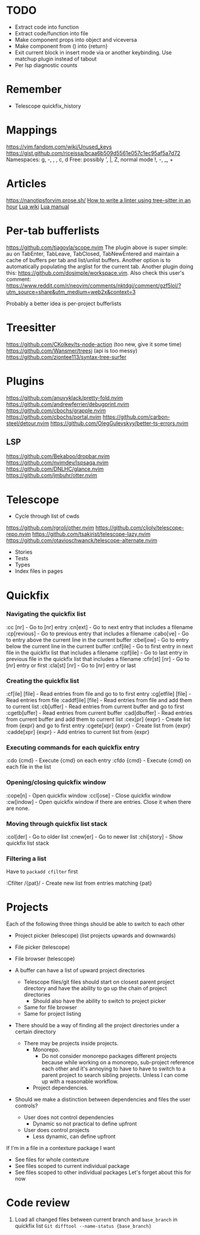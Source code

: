 # TODO

- Extract code into function
- Extract code/function into file
- Make component props into object and viceversa
- Make component from () into {return}
- Exit current block in insert mode via <tab> or another keybinding. Use matchup plugin instead of tabout
- Per lsp diagnostic counts

# Remember

- Telescope quickfix_history

# Mappings

https://vim.fandom.com/wiki/Unused_keys
https://gist.github.com/riceissa/bcaa6b509d5561e057c1ec95af5a7d72
Namespaces: g, -, <leader>, <alt>, c, d
Free: possibly ', |, Z, normal mode !, -, \_, +

# Articles

https://nanotipsforvim.prose.sh/
[How to write a linter using tree-sitter in an hour](https://siraben.dev/2022/03/22/tree-sitter-linter.html)
[Lua wiki](http://lua-users.org/wiki/LuaDirectory)
[Lua manual](http://www.lua.org/manual/5.4/)

# Per-tab bufferlists

https://github.com/tiagovla/scope.nvim
The plugin above is super simple: au on TabEnter, TabLeave, TabClosed, TabNewEntered and maintain a cache of buffers per tab and list/unlist buffers. Another option is to automatically populating the arglist for the current tab. Another plugin doing this: https://github.com/dosimple/workspace.vim. Also check this user's comment: https://www.reddit.com/r/neovim/comments/nktdgi/comment/gzf5lol/?utm_source=share&utm_medium=web2x&context=3

Probably a better idea is per-project bufferlists

# Treesitter

https://github.com/CKolkey/ts-node-action (too new, give it some time)
https://github.com/Wansmer/treesj (api is too messy)
https://github.com/ziontee113/syntax-tree-surfer

# Plugins

https://github.com/anuvyklack/pretty-fold.nvim
https://github.com/andrewferrier/debugprint.nvim
https://github.com/cbochs/grapple.nvim
https://github.com/cbochs/portal.nvim
https://github.com/carbon-steel/detour.nvim
https://github.com/OlegGulevskyy/better-ts-errors.nvim

## LSP

https://github.com/Bekaboo/dropbar.nvim
https://github.com/nvimdev/lspsaga.nvim
https://github.com/DNLHC/glance.nvim
https://github.com/jmbuhr/otter.nvim

# Telescope

- Cycle through list of cwds

https://github.com/rgroli/other.nvim
https://github.com/cljoly/telescope-repo.nvim
https://github.com/tsakirist/telescope-lazy.nvim
https://github.com/otavioschwanck/telescope-alternate.nvim
  - Stories
  - Tests
  - Types
  - Index files in pages

# Quickfix

### Navigating the quickfix list

:cc [nr] - Go to [nr] entry
:cn[ext] - Go to next entry that includes a filename
:cp[revious] - Go to previous entry that includes a filename
:cabo[ve] - Go to entry above the current line in the current buffer
:cbel[ow] - Go to entry below the current line in the current buffer
:cnf[ile] - Go to first entry in next file in the quickfix list that includes a filename
:cpf[ile] - Go to last entry in previous file in the quickfix list that includes a filename
:cfir[st] [nr] - Go to [nr] entry or first
:cla[st] [nr] - Go to [nr] entry or last

### Creating the quickfix list

:cf[ile] [file] - Read entries from file and go to to first entry
:cg[etfile] [file] - Read entries from file
:caddf[ile] [file] - Read entries from file and add them to current list
:cb[uffer] - Read entries from current buffer and go to first
:cgetb[uffer] - Read entries from current buffer
:cad[dbuffer] - Read entries from current buffer and add them to current list
:cex[pr] {expr} - Create list from {expr} and go to first entry
:cgete[xpr] {expr} - Create list from {expr}
:cadde[xpr] {expr} - Add entries to current list from {expr}

### Executing commands for each quickfix entry

:cdo {cmd} - Execute {cmd} on each entry
:cfdo {cmd} - Execute {cmd} on each file in the list

### Opening/closing quickfix window

:cope[n] - Open quickfix window
:ccl[ose] - Close quickfix window
:cw[indow] - Open quickfix window if there are entries. Close it when there are none.

### Moving through quickfix list stack

:col[der] - Go to older list
:cnew[er] - Go to newer list
:chi[story] - Show quickfix list stack

### Filtering a list

Have to `packadd cfilter` first

:Cfilter /{pat}/ - Create new list from entries matching {pat}

# Projects

Each of the following three things should be able to switch to each other
- Project picker (telescope) (list projects upwards and downwards)
- File picker (telescope)
- File browser (telescope)

- A buffer can have a list of upward project directories
  - Telescope files/git files should start on closest parent project directory and have the ability to go up the chain of project directories
    - Should also have the ability to switch to project picker
  - Same for file browser
  - Same for project listing
- There should be a way of finding all the project directories under a certain directory
  - There may be projects inside projects.
    - Monorepo.
      - Do not consider monorepo packages different projects because while working on a monorepo, sub-project reference each other and it's annoying to have to have to switch to a parent project to search sibling projects. Unless I can come up with a reasonable workflow.
    - Project dependencies.

- Should we make a distinction between dependencies and files the user controls?
  - User does not control dependencies
    - Dynamic so not practical to define upfront
  - User does control projects
    - Less dynamic, can define upfront

If I'm in a file in a contexture package I want
- See files for whole contexture
- See files scoped to current individual package
- See files scoped to other individual packages
Let's forget about this for now

# Code review

1. Load all changed files between current branch and `base_branch` in quickfix list
  `Git difftool --name-status {base_branch}`
